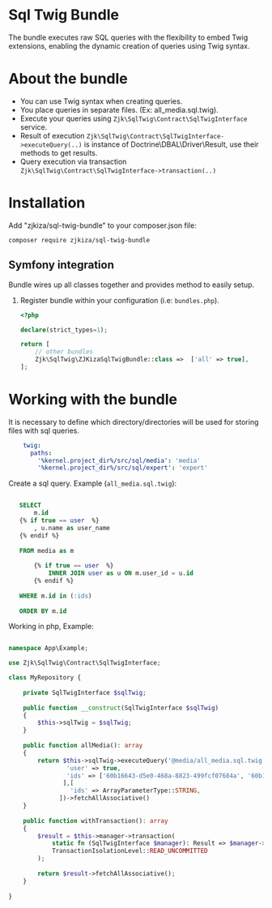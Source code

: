 # Sql Twig Bundle

The bundle executes raw SQL queries with the flexibility to embed Twig extensions, enabling the dynamic creation of
queries using Twig syntax.

# About the bundle

- You can use Twig syntax when creating queries.
- You place queries in separate files. (Ex: all_media.sql.twig).
- Execute your queries using `Zjk\SqlTwig\Contract\SqlTwigInterface` service.
- Result of execution `Zjk\SqlTwig\Contract\SqlTwigInterface->executeQuery(..)` is instance of Doctrine\DBAL\Driver\Result, use their methods to get results.
- Query execution via transaction `Zjk\SqlTwig\Contract\SqlTwigInterface->transaction(..)`

# Installation

Add "zjkiza/sql-twig-bundle" to your composer.json file:

```
composer require zjkiza/sql-twig-bundle
```

## Symfony integration

Bundle wires up all classes together and provides method to easily setup.

1. Register bundle within your configuration (i.e: `bundles.php`).

   ```php
   <?php
   
   declare(strict_types=1);
   
   return [
       // other bundles
       Zjk\SqlTwig\ZJKizaSqlTwigBundle::class =>  ['all' => true],
   ];
   ```

# Working with the bundle

It is necessary to define which directory/directories will be used for storing files with sql queries.

```yaml
    twig:
      paths:
        '%kernel.project_dir%/src/sql/media': 'media'
        '%kernel.project_dir%/src/sql/expert': 'expert'
```

Create a sql query. Example (`all_media.sql.twig`):

```sql

   SELECT
       m.id
   {% if true == user  %}
       , u.name as user_name
   {% endif %}
   
   FROM media as m
   
       {% if true == user  %}
           INNER JOIN user as u ON m.user_id = u.id
       {% endif %}
   
   WHERE m.id in (:ids)
   
   ORDER BY m.id

```

Working in php, Example:

```php

namespace App\Example;

use Zjk\SqlTwig\Contract\SqlTwigInterface;

class MyRepository {
    
    private SqlTwigInterface $sqlTwig;
    
    public function __construct(SqlTwigInterface $sqlTwig) 
    {
        $this->sqlTwig = $sqlTwig;
    }
    
    public function allMedia(): array
    {
        return $this->sqlTwig->executeQuery('@media/all_media.sql.twig', [
                'user' => true,
                'ids' => ['60b16643-d5e0-468a-8823-499fcf07684a', '60b16643-d5e0-468a-8823-499fcf07684b'],
               ],[
                 'ids' => ArrayParameterType::STRING,
              ])->fetchAllAssociative()
    }
    
    public function withTransaction(): array
    {
        $result = $this->manager->transaction(
            static fn (SqlTwigInterface $manager): Result => $manager->executeQuery('@query/media_id_title.sql.twig'),
            TransactionIsolationLevel::READ_UNCOMMITTED
        );
        
        return $result->fetchAllAssociative();
    }
        
}

```

